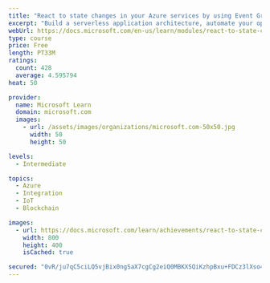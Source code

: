 ```yaml
---
title: "React to state changes in your Azure services by using Event Grid"
excerpt: "Build a serverless application architecture, automate your operations, and integrate applications by handling Azure events with Event Grid."
webUrl: https://docs.microsoft.com/en-us/learn/modules/react-to-state-changes-using-event-grid/
type: course
price: Free
length: PT33M
ratings:
  count: 428
  average: 4.595794
heat: 50

provider:
  name: Microsoft Learn
  domain: microsoft.com
  images:
    - url: /assets/images/organizations/microsoft.com-50x50.jpg
      width: 50
      height: 50

levels:
  - Intermediate

topics:
  - Azure
  - Integration
  - IoT
  - Blockchain

images:
  - url: https://docs.microsoft.com/learn/achievements/react-to-state-changes-using-event-grid-social.png
    width: 800
    height: 400
    isCached: true

secured: "0vR/ju7qC5ciLQ5vjBix0ngSaX7cgCg2eiQ0MBKXSQiKzhpBxu+FDCz3lXso4LUhOPbQqVgi+BX/wyPYgQ6CCjMlHi1/Kt0zyc6AwcKRGQJQSwjMEgJ6PeEvVdkxrIOuB5849RKy3lrsAiMZje7aXPwBU93BtB2zS/V56C6x91EI1TIITwBg3aUCSxQKh5qyTzpXmbd4qsA5KpiVLsGYqVq0RuOSo7MYdG8+jNJzOOEV2RYD0drXyp+pzEa5871AwIfqLZ3IqPjoGDFMPZsbQKXAgEu1Z7a09C12Mp/8aegGwm1wv1oxU7tXfBqfOwSxQHazRFEpfqyhXNn7sKmw/zlTrmawRBaWrN7cYXN1CmYm9HMeBIsHfI8rB9+BRAYM4ZLlJ4mIqYf/kapPwkUNnjAlRxXc+OD9zi/Ondm5Xbc=;D3d41Z7f78cq/9OZt7gf5w=="
---
```


